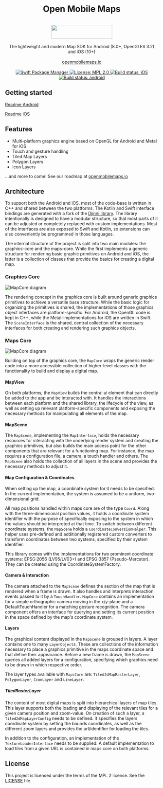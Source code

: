<h1 align="center">Open Mobile Maps</h1>
<br />
<div align="center">
  <img width="200" height="45" src="logo.svg" />
  <br />
  <br />
  The lightweight and modern Map SDK for Android (8.0+, OpenGl ES 3.2) and iOS (10+)
  <br />
  <br />
  <a href="https://openmobilemaps.io/">openmobilemaps.io</a>
</div>
<br />

<div align="center">
    <!-- SPM -->
    <a href="https://github.com/apple/swift-package-manager">
      <img alt="Swift Package Manager"
      src="https://img.shields.io/badge/SPM-%E2%9C%93-brightgreen.svg?style=flat">
    </a>
    <!-- License -->
    <a href="https://github.com/openmobilemaps/maps-core/blob/master/LICENSE">
      <img alt="License: MPL 2.0"
      src="https://img.shields.io/badge/License-MPL%202.0-brightgreen.svg">
    </a>
    <!-- iOS Build -->
    <a href="https://github.com/openmobilemaps/maps-core/actions/workflows/ios.yml">
      <img alt="Build status: iOS"
      src="https://github.com/openmobilemaps/maps-core/actions/workflows/ios.yml/badge.svg">
    </a>
    <!-- android Build -->
    <a href="https://github.com/openmobilemaps/maps-core/actions/workflows/android.yml">
      <img alt="Build status: android"
      src="https://github.com/openmobilemaps/maps-core/actions/workflows/android.yml/badge.svg">
    </a>
</div>

## Getting started

[Readme Android](./android/)

[Readme iOS](./ios/)

## Features
* Multi-platform graphics engine based on OpenGL for Android and Metal for iOS
* Touch and gesture handling
* Tiled Map Layers
* Polygon Layers
* Icon Layers

...and more to come! See our roadmap at [openmobilemaps.io](https://openmobilemaps.io)

## Architecture

To support both the Android and iOS, most of the code-base is written in C++ and shared between the two platforms. The Kotlin and Swift interface bindings are generated with a fork of the [Djinni library](https://github.com/UbiqueInnovation/djinni). The library intentionally is designed to have a modular structure, so that most parts of it can be adjusted or completely replaced with custom implementations. Most of the interfaces are also exposed to Swift and Kotlin, so extensions can also conveniently be programmed in those languages.

The internal structure of the project is split into two main modules: the graphics-core and the maps-core. While the first implements a generic structure for rendering basic graphic primitives on Android and iOS, the latter is a collection of classes that provide the basics for creating a digital map.

### Graphics Core

![MapCore diagram](docs/GraphicsCore.png)

The rendering concept in the graphics core is built around generic graphics primitives to achieve a versatile base structure. While the basic logic for organizing the primitives is shared, the implementations of those graphics object interfaces are platform-specific. For Android, the OpenGL code is kept in C++, while the Metal-implementations for iOS are written in Swift. The `SceneInterface` is the shared, central collection of the necessary interfaces for both creating and rendering such graphics objects. 

### Maps Core

![MapCore diagram](docs/MapsCore.png)

Building on top of the graphics core, the `MapCore` wraps the generic render code into a more accessible collection of higher-level classes with the functionality to build and display a digital map.  

#### MapView

On both platforms, the `MapView` builds the central ui element that can directly be added to the app and be interacted with. It handles the interactions between each platform and the shared library, the lifecycle of the view, as well as setting up relevant platform-specific components and exposing the necessary methods for manipulating all elements of the map.

#### MapScene

The `MapScene`, implementing the `MapInterface`, holds the necessary resources for interacting with the underlying render system and creating the graphics primitives, but also builds the main access point for the other components that are relevant for a functioning map. For instance, the map requires a  configuration file, a camera, a touch handler and others. The `MapScene` also holds the collection of all layers in the scene and provides the necessary methods to adjust it.

#### Map Configuration & Coordinates

When setting up the map, a coordinate system for it needs to be specified. In the current implementation, the system is assumed to be a uniform, two-dimensional grid. 

All map positions handled within maps core are of the type `Coord`. Along with the three-dimensional position values, it holds a coordinate system identifier with the purpose of specifically exposing to the system in which the values should be interpreted at that time. To switch between different coordinate systems, the `MapScene` holds a `CoordinateConversionHelper`. This helper uses pre-defined and additionally registered custom converters to transform coordinates between two systems, specified by their system identifier.

This library comes with the implementations for two prominent coordinate systems: EPSG:2056 (LV95/LV03+) and EPSG:3857 (Pseudo-Mercator). They can be created using the CoordinateSystemFactory.

#### Camera & Interaction

The camera attached to the `MapScene` defines the section of the map that is rendered when a frame is drawn. It also handles and interprets interaction events passed to it by a `TouchHandler`. `MapCore` contains an implementation for a simple orthographic camera moving in the x/y-plane and a DefaultTouchHandler for a matching gesture recognition. The camera component offers an interface for querying and setting its current position in the space defined by the map's coordinate system.

#### Layers

The graphical content displayed in the `MapScene` is grouped in layers. A layer contains one to many `LayerObject`s. These are collections of the information necessary to place a graphics primitive in the maps coordinate space and that define their appearance. Before a new frame is drawn, the `MapScene` queries all added layers for a configuration, specifying which graphics need to be drawn in which respective order.

The layer types available with `MapsCore` are: `Tiled2dMapRasterLayer`, `PolygonLayer`, `IconLayer` and `LineLayer`.

##### TiledRasterLayer

The content of most digital maps is split into hierarchical layers of map tiles. This layer supports both the loading and displaying of the relevant tiles for a given camera position and zoom-value. On creation of such a layer, a `Tiled2dMapLayerConfig` needs to be defined. It specifies the layers coordinate system by setting the bounds coordinates, as well as the different zoom layers and provides the url/identifier for loading the tiles.

In addition to the configuration, an implementation of the `TextureLoaderInterface` needs to be supplied. A default implementation to load tiles from a given URL is contained in maps core on both platforms.


## License
This project is licensed under the terms of the MPL 2 license. See the [LICENSE](LICENSE) file.
